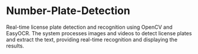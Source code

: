 # Number-Plate-Detection
Real-time license plate detection and recognition using OpenCV and EasyOCR. The system processes images and videos to detect license plates and extract the text, providing real-time recognition and displaying the results.
